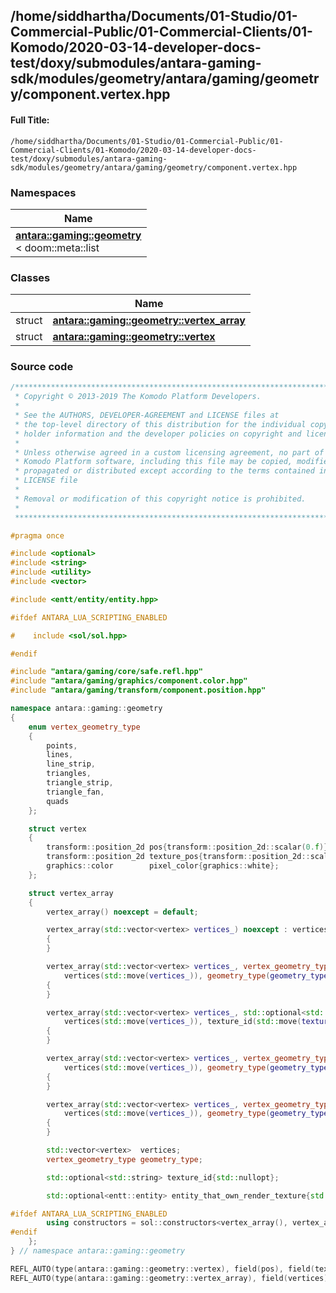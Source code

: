 

## /home/siddhartha/Documents/01-Studio/01-Commercial-Public/01-Commercial-Clients/01-Komodo/2020-03-14-developer-docs-test/doxy/submodules/antara-gaming-sdk/modules/geometry/antara/gaming/geometry/component.vertex.hpp

#### Full Title:
```
/home/siddhartha/Documents/01-Studio/01-Commercial-Public/01-Commercial-Clients/01-Komodo/2020-03-14-developer-docs-test/doxy/submodules/antara-gaming-sdk/modules/geometry/antara/gaming/geometry/component.vertex.hpp
```







### Namespaces

| Name           |
| -------------- |
| **[antara::gaming::geometry](Namespaces/namespaceantara_1_1gaming_1_1geometry.md)** <br>< doom::meta::list  |

### Classes

|                | Name           |
| -------------- | -------------- |
| struct | **[antara::gaming::geometry::vertex_array](Classes/structantara_1_1gaming_1_1geometry_1_1vertex__array.md)**  |
| struct | **[antara::gaming::geometry::vertex](Classes/structantara_1_1gaming_1_1geometry_1_1vertex.md)**  |















### Source code

```cpp
/******************************************************************************
 * Copyright © 2013-2019 The Komodo Platform Developers.                      *
 *                                                                            *
 * See the AUTHORS, DEVELOPER-AGREEMENT and LICENSE files at                  *
 * the top-level directory of this distribution for the individual copyright  *
 * holder information and the developer policies on copyright and licensing.  *
 *                                                                            *
 * Unless otherwise agreed in a custom licensing agreement, no part of the    *
 * Komodo Platform software, including this file may be copied, modified,     *
 * propagated or distributed except according to the terms contained in the   *
 * LICENSE file                                                               *
 *                                                                            *
 * Removal or modification of this copyright notice is prohibited.            *
 *                                                                            *
 ******************************************************************************/

#pragma once

#include <optional> 
#include <string>   
#include <utility>  
#include <vector>   

#include <entt/entity/entity.hpp> 

#ifdef ANTARA_LUA_SCRIPTING_ENABLED

#    include <sol/sol.hpp> 

#endif

#include "antara/gaming/core/safe.refl.hpp"               
#include "antara/gaming/graphics/component.color.hpp"     
#include "antara/gaming/transform/component.position.hpp" 

namespace antara::gaming::geometry
{
    enum vertex_geometry_type
    {
        points,
        lines,
        line_strip,
        triangles,
        triangle_strip,
        triangle_fan,
        quads
    };

    struct vertex
    {
        transform::position_2d pos{transform::position_2d::scalar(0.f)};
        transform::position_2d texture_pos{transform::position_2d::scalar(0.f)};
        graphics::color        pixel_color{graphics::white};
    };

    struct vertex_array
    {
        vertex_array() noexcept = default;

        vertex_array(std::vector<vertex> vertices_) noexcept : vertices(std::move(vertices_))
        {
        }

        vertex_array(std::vector<vertex> vertices_, vertex_geometry_type geometry_type_, std::optional<entt::entity> entity) noexcept :
            vertices(std::move(vertices_)), geometry_type(geometry_type_), entity_that_own_render_texture(entity)
        {
        }

        vertex_array(std::vector<vertex> vertices_, std::optional<std::string> texture_id_) noexcept :
            vertices(std::move(vertices_)), texture_id(std::move(texture_id_))
        {
        }

        vertex_array(std::vector<vertex> vertices_, vertex_geometry_type geometry_type_, std::optional<std::string> texture_id_) noexcept :
            vertices(std::move(vertices_)), geometry_type(geometry_type_), texture_id(std::move(texture_id_))
        {
        }

        vertex_array(std::vector<vertex> vertices_, vertex_geometry_type geometry_type_) noexcept :
            vertices(std::move(vertices_)), geometry_type(geometry_type_)
        {
        }

        std::vector<vertex>  vertices;
        vertex_geometry_type geometry_type;

        std::optional<std::string> texture_id{std::nullopt};

        std::optional<entt::entity> entity_that_own_render_texture{std::nullopt};

#ifdef ANTARA_LUA_SCRIPTING_ENABLED
        using constructors = sol::constructors<vertex_array(), vertex_array(std::vector<vertex>), vertex_array(std::vector<vertex>, vertex_geometry_type)>;
#endif
    };
} // namespace antara::gaming::geometry

REFL_AUTO(type(antara::gaming::geometry::vertex), field(pos), field(texture_pos), field(pixel_color))
REFL_AUTO(type(antara::gaming::geometry::vertex_array), field(vertices), field(geometry_type))
```





